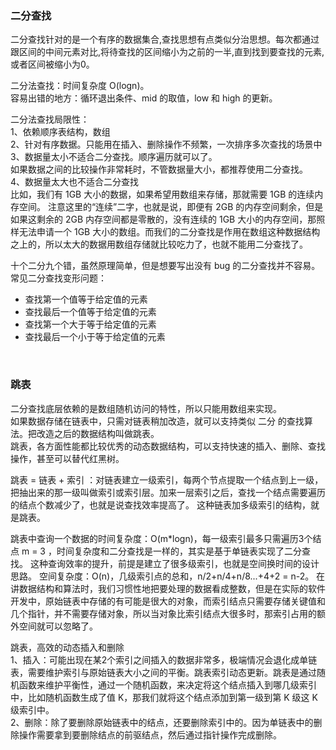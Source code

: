 ### 二分查找

二分查找针对的是一个有序的数据集合,查找思想有点类似分治思想。每次都通过跟区间的中间元素对比,将待查找的区间缩小为之前的一半,直到找到要查找的元素,或者区间被缩小为0。  

二分法查找：时间复杂度 O(logn)。  
容易出错的地方：循环退出条件、mid 的取值，low 和 high 的更新。

二分法查找局限性：  
1、依赖顺序表结构，数组   
2、针对有序数据。只能用在插入、删除操作不频繁，一次排序多次查找的场景中  
3、数据量太小不适合二分查找。顺序遍历就可以了。  
    如果数据之间的比较操作非常耗时，不管数据量大小，都推荐使用二分查找。  
4、数据量太大也不适合二分查找  
    比如，我们有 1GB 大小的数据，如果希望用数组来存储，那就需要 1GB 的连续内存空间。 
    注意这里的“连续”二字，也就是说，即便有 2GB 的内存空间剩余，但是如果这剩余的 2GB 内存空间都是零散的，没有连续的 1GB 大小的内存空间，那照样无法申请一个 1GB 大小的数组。而我们的二分查找是作用在数组这种数据结构之上的，所以太大的数据用数组存储就比较吃力了，也就不能用二分查找了。  
    
    
    


十个二分九个错，虽然原理简单，但是想要写出没有 bug 的二分查找并不容易。  
常见二分查找变形问题：  
* 查找第一个值等于给定值的元素  
* 查找最后一个值等于给定值的元素  
* 查找第一个大于等于给定值的元素
* 查找最后一个小于等于给定值的元素  


<br>


### 跳表  
二分查找底层依赖的是数组随机访问的特性，所以只能用数组来实现。  
如果数据存储在链表中，只需对链表稍加改造，就可以支持类似 二分 的查找算法。把改造之后的数据结构叫做跳表。  
跳表，各方面性能都比较优秀的动态数据结构，可以支持快速的插入、删除、查找操作，甚至可以替代红黑树。  

跳表 = 链表 + 索引  ：对链表建立一级索引，每两个节点提取一个结点到上一级，把抽出来的那一级叫做索引或索引层。加来一层索引之后，查找一个结点需要遍历的结点个数减少了，也就是说查找效率提高了。
这种链表加多级索引的结构，就是跳表。

跳表中查询一个数据的时间复杂度：O(m*logn)，每一级索引最多只需遍历3个结点 m = 3 ，时间复杂度和二分查找是一样的，其实是基于单链表实现了二分查找。  这种查询效率的提升，前提是建立了很多级索引，也就是空间换时间的设计思路。
空间复杂度：O(n)，几级索引点的总和，n/2+n/4+n/8...+4+2 = n-2。 在讲数据结构和算法时，我们习惯性地把要处理的数据看成整数，但是在实际的软件开发中，原始链表中存储的有可能是很大的对象，而索引结点只需要存储关键值和几个指针，并不需要存储对象，所以当对象比索引结点大很多时，那索引占用的额外空间就可以忽略了。  


跳表，高效的动态插入和删除  
1、插入：可能出现在某2个索引之间插入的数据非常多，极端情况会退化成单链表，需要维护索引与原始链表大小之间的平衡。跳表索引动态更新。跳表是通过随机函数来维护平衡性，通过一个随机函数，来决定将这个结点插入到哪几级索引中，比如随机函数生成了值 K，那我们就将这个结点添加到第一级到第 K 级这 K 级索引中。  
2、删除：除了要删除原始链表中的结点，还要删除索引中的。因为单链表中的删除操作需要拿到要删除结点的前驱结点，然后通过指针操作完成删除。  

















